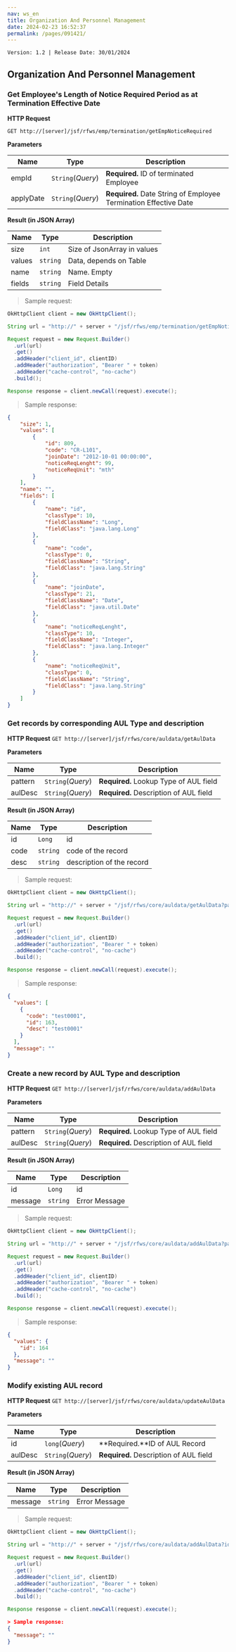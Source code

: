 ```yaml
---
nav: ws_en
title: Organization And Personnel Management
date: 2024-02-23 16:52:37
permalink: /pages/091421/
---
```


`Version: 1.2 | Release Date: 30/01/2024`

## Organization And Personnel Management

### Get Employee's Length of Notice Required Period as at Termination Effective Date



**HTTP Request**

`GET http://[server]/jsf/rfws/emp/termination/getEmpNoticeRequired` 



**Parameters**

| Name      | Type              | Description                                                      |
| --------- | ----------------- | ---------------------------------------------------------------- |
| empId     | `String`(*Query*) | **Required.** ID of terminated Employee                          |
| applyDate | `String`(*Query*) | **Required.** Date String of Employee Termination Effective Date |



**Result (in JSON Array)**

| Name   | Type     | Description                 |
| ------ | -------- | --------------------------- |
| size   | `int`    | Size of JsonArray in values |
| values | `string` | Data, depends on Table      |
| name   | `string` | Name. Empty                 |
| fields | `string` | Field Details               |



> Sample request:

```java
OkHttpClient client = new OkHttpClient();

String url = "http://" + server + "/jsf/rfws/emp/termination/getEmpNoticeRequired?empId=" + empId & applyDate=" + applyDate;

Request request = new Request.Builder()
  .url(url)
  .get()
  .addHeader("client_id", clientID)
  .addHeader("authorization", "Bearer " + token)
  .addHeader("cache-control", "no-cache")
  .build();

Response response = client.newCall(request).execute();

```

> Sample response:
```json
{
    "size": 1,
    "values": [
        {
            "id": 809,
            "code": "CR-L101",
            "joinDate": "2012-10-01 00:00:00",
            "noticeReqLenght": 99,
            "noticeReqUnit": "mth"
        }
    ],
    "name": "",
    "fields": [
        {
            "name": "id",
            "classType": 10,
            "fieldClassName": "Long",
            "fieldClass": "java.lang.Long"
        },
        {
            "name": "code",
            "classType": 0,
            "fieldClassName": "String",
            "fieldClass": "java.lang.String"
        },
        {
            "name": "joinDate",
            "classType": 21,
            "fieldClassName": "Date",
            "fieldClass": "java.util.Date"
        },
        {
            "name": "noticeReqLenght",
            "classType": 10,
            "fieldClassName": "Integer",
            "fieldClass": "java.lang.Integer"
        },
        {
            "name": "noticeReqUnit",
            "classType": 0,
            "fieldClassName": "String",
            "fieldClass": "java.lang.String"
        }
    ]
}
```

### Get records by corresponding AUL Type and description



**HTTP Request** 
`GET http://[server]/jsf/rfws/core/auldata/getAulData` 


**Parameters**

| Name    | Type              | Description                                                      |
| ------- | ----------------- | ---------------------------------------------------------------- |
| pattern   | `String`(*Query*) | **Required.** Lookup Type of AUL field                          |
| aulDesc | `String`(*Query*) | **Required.** Description of AUL field |



**Result (in JSON Array)**

| Name   | Type     | Description                 |
| ------ | -------- | --------------------------- |
| id   | `Long`    | id  |
| code | `string` | code of the record |
| desc   | `string` | description of the record|

> Sample request:

```java
OkHttpClient client = new OkHttpClient();

String url = "http://" + server + "/jsf/rfws/core/auldata/getAulData?pattern=aulTag&aulDesc=test0001"

Request request = new Request.Builder()
  .url(url)
  .get()
  .addHeader("client_id", clientID)
  .addHeader("authorization", "Bearer " + token)
  .addHeader("cache-control", "no-cache")
  .build();

Response response = client.newCall(request).execute();

```

> Sample response:
```json
{
  "values": [
    {
      "code": "test0001",
      "id": 163,
      "desc": "test0001"
    }
  ],
  "message": ""
}
```

### Create a new record by AUL Type and description



**HTTP Request** 
`GET http://[server]/jsf/rfws/core/auldata/addAulData` 


**Parameters**

| Name    | Type              | Description                                                      |
| ------- | ----------------- | ---------------------------------------------------------------- |
| pattern   | `String`(*Query*) | **Required.** Lookup Type of AUL field                          |
| aulDesc | `String`(*Query*) | **Required.** Description of AUL field |



**Result (in JSON Array)**

| Name   | Type     | Description                 |
| ------ | -------- | --------------------------- |
| id   | `Long`    | id  |
| message | `string` | Error Message |


> Sample request:

```java
OkHttpClient client = new OkHttpClient();

String url = "http://" + server + "/jsf/rfws/core/auldata/addAulData?pattern=aulTag&aulDesc=test00012"

Request request = new Request.Builder()
  .url(url)
  .get()
  .addHeader("client_id", clientID)
  .addHeader("authorization", "Bearer " + token)
  .addHeader("cache-control", "no-cache")
  .build();

Response response = client.newCall(request).execute();

```


> Sample response:
```json
{
  "values": {
    "id": 164
  },
  "message": ""
}
```

### Modify existing AUL record



**HTTP Request** 
`GET http://[server]/jsf/rfws/core/auldata/updateAulData` 

**Parameters**

| Name    | Type              | Description                                                      |
| ------- | ----------------- | ---------------------------------------------------------------- |
| id   | `long`(*Query*) | **Required.**ID of AUL Record                         |
| aulDesc | `String`(*Query*) | **Required.** Description of AUL field |


**Result (in JSON Array)**

| Name   | Type     | Description                 |
| ------ | -------- | --------------------------- |
| message | `string` | Error Message |

> Sample request:

```java
OkHttpClient client = new OkHttpClient();

String url = "http://" + server + "/jsf/rfws/core/auldata/addAulData?id=164&aulDesc=ddchange2"

Request request = new Request.Builder()
  .url(url)
  .get()
  .addHeader("client_id", clientID)
  .addHeader("authorization", "Bearer " + token)
  .addHeader("cache-control", "no-cache")
  .build();

Response response = client.newCall(request).execute();

```

```json
> Sample response:
{
  "message": ""
}
```
